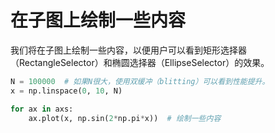 # 在子图上绘制一些内容

我们将在子图上绘制一些内容，以便用户可以看到矩形选择器（RectangleSelector）和椭圆选择器（EllipseSelector）的效果。

```python
N = 100000  # 如果N很大，使用双缓冲（blitting）可以看到性能提升。
x = np.linspace(0, 10, N)

for ax in axs:
    ax.plot(x, np.sin(2*np.pi*x))  # 绘制一些内容
```
